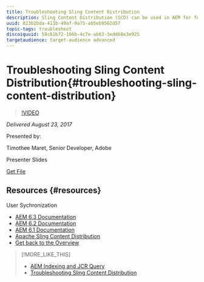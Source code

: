 ```yaml
---
title: Troubleshooting Sling Content Distribution
description: Sling Content Distribution (SCD) can be used in AEM for forward, reverse content distribution and synchronisation. In this session, we will provide details on how to troubleshoot and handle common issues with SCD. 
uuid: 823b2bda-411b-49af-9a75-ab5eb9562d57
topic-tags: troubleshoot
discoiquuid: 58c61b72-166b-4c7e-ab63-3edd68e3e925
targetaudience: target-audience advanced
---
```


# Troubleshooting Sling Content Distribution{#troubleshooting-sling-content-distribution}

>[!VIDEO](https://video.tv.adobe.com/v/19451/?quality=9)

*Delivered August 23, 2017*

Presented by:

Timothee Maret, Senior Developer, Adobe

Presenter Slides

[Get File](assets/aem-gems-scd.pdf)

## Resources {#resources}

User Sychronization

* [AEM 6.3 Documentation](https://docs.adobe.com/docs/en/aem/6-3/administer/security/security/sync.html)
* [AEM 6.2 Documentation](https://docs.adobe.com/docs/en/aem/6-2/administer/security/security/sync.html)
* [AEM 6.1 Documentation](https://docs.adobe.com/docs/en/aem/6-1/administer/security/security/sync.html)
* [Apache Sling Content Distribution](https://sling.apache.org/documentation/bundles/content-distribution.html)
* [Get back to the Overview](https://helpx.adobe.com/experience-manager/kt/eseminars/gems/aem-index.html)

>[!MORE_LIKE_THIS]
>
>* [AEM Indexing and JCR Query](aem-indexing-jcr-query.md)
>* [Troubleshooting Sling Content Distribution](aem-troubleshooting-sling.md)
